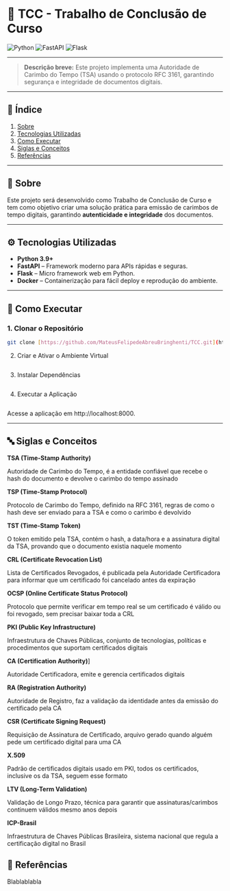 # 🧾 TCC - Trabalho de Conclusão de Curso

![Python](https://img.shields.io/badge/python-3.9+-blue)
![FastAPI](https://img.shields.io/badge/FastAPI-Modern%20API-brightgreen)
![Flask](https://img.shields.io/badge/Flask-Web%20Framework-orange)

---

> **Descrição breve:** Este projeto implementa uma Autoridade de Carimbo do Tempo (TSA) usando o protocolo RFC 3161, garantindo segurança e integridade de documentos digitais.

---

## 📌 Índice

1. [Sobre](#sobre)
2. [Tecnologias Utilizadas](#tecnologias-utilizadas)
3. [Como Executar](#como-executar)
4. [Siglas e Conceitos](#siglas-e-conceitos)
5. [Referências](#referências)

---

## 📝 Sobre

Este projeto será desenvolvido como Trabalho de Conclusão de Curso e tem como objetivo criar uma solução prática para emissão de carimbos de tempo digitais, garantindo **autenticidade e integridade** dos documentos.

---

## ⚙️ Tecnologias Utilizadas

- **Python 3.9+**
- **FastAPI** – Framework moderno para APIs rápidas e seguras.
- **Flask** – Micro framework web em Python.
- **Docker** – Containerização para fácil deploy e reprodução do ambiente.

---

## 🚀 Como Executar

### 1. Clonar o Repositório

```bash
git clone [https://github.com/MateusFelipedeAbreuBringhenti/TCC.git](https://github.com/MateusFelipedeAbreuBringhenti/TCC)
```

2. Criar e Ativar o Ambiente Virtual
```bash

```
3. Instalar Dependências

```bash

```
4. Executar a Aplicação
```bash

```
Acesse a aplicação em http://localhost:8000.

---

## 🔤 Siglas e Conceitos

**TSA (Time-Stamp Authority)**

Autoridade de Carimbo do Tempo, é a entidade confiável que recebe o hash do documento e devolve o carimbo do tempo assinado

**TSP (Time-Stamp Protocol)**

Protocolo de Carimbo do Tempo, definido na RFC 3161, regras de como o hash deve ser enviado para a TSA e como o carimbo é devolvido

**TST (Time-Stamp Token)**

O token emitido pela TSA, contém o hash, a data/hora e a assinatura digital da TSA, provando que o documento existia naquele momento

**CRL (Certificate Revocation List)**

Lista de Certificados Revogados, é publicada pela Autoridade Certificadora para informar que um certificado foi cancelado antes da expiração

**OCSP (Online Certificate Status Protocol)**

Protocolo que permite verificar em tempo real se um certificado é válido ou foi revogado, sem precisar baixar toda a CRL

**PKI (Public Key Infrastructure)**

Infraestrutura de Chaves Públicas, conjunto de tecnologias, políticas e procedimentos que suportam certificados digitais

**CA (Certification Authority)**]

Autoridade Certificadora, emite e gerencia certificados digitais

**RA (Registration Authority)**

Autoridade de Registro, faz a validação da identidade antes da emissão do certificado pela CA

**CSR (Certificate Signing Request)**

Requisição de Assinatura de Certificado, arquivo gerado quando alguém pede um certificado digital para uma CA

**X.509**

Padrão de certificados digitais usado em PKI, todos os certificados, inclusive os da TSA, seguem esse formato

**LTV (Long-Term Validation)**

Validação de Longo Prazo, técnica para garantir que assinaturas/carimbos continuem válidos mesmo anos depois

**ICP-Brasil**

Infraestrutura de Chaves Públicas Brasileira, sistema nacional que regula a certificação digital no Brasil

## 📝 Referências

Blablablabla



